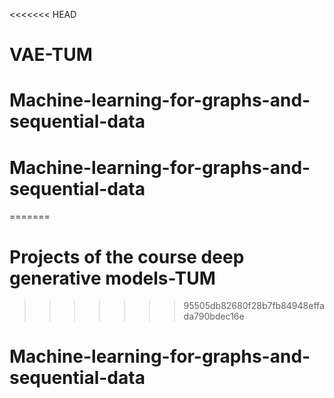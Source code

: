 <<<<<<< HEAD
# VAE-TUM
# Machine-learning-for-graphs-and-sequential-data
# Machine-learning-for-graphs-and-sequential-data
=======
# Projects of the course deep generative models-TUM
>>>>>>> 95505db82680f28b7fb84948effada790bdec16e
# Machine-learning-for-graphs-and-sequential-data

